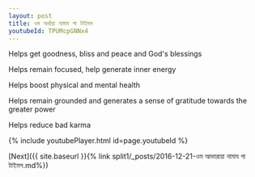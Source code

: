 ```yaml
---
layout: post
title: ওম অর্থায়া নামায গা টাইমস
youtubeId: TPUMcpGNNx4
---
```

 
 
Helps get goodness, bliss and peace and God's blessings
 
Helps remain focused, help generate inner energy 
 
Helps boost physical and mental health 
 
Helps remain grounded and generates a sense of gratitude towards the greater power 
 
Helps reduce bad karma
 
 
 
 


{% include youtubePlayer.html id=page.youtubeId %}
 
[Next]({{ site.baseurl }}{% link  split1/_posts/2016-12-21-ওম আভারায়া নামায গা টাইমস.md%})
 
